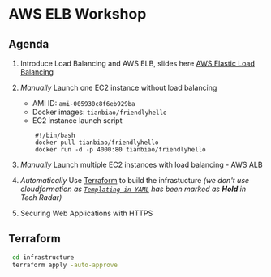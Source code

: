 AWS ELB Workshop
==========


Agenda
-------
1. Introduce Load Balancing and AWS ELB, slides here [AWS Elastic Load Balancing](https://docs.google.com/presentation/d/1rBEf3o24c-fb4jsHK2l4wWIothNpXGf_mh3szoCfJEk/edit#slide=id.p)

2. *Manually* Launch one EC2 instance without load balancing
	- AMI ID: `ami-005930c8f6eb929ba`
	- Docker images: `tianbiao/friendlyhello` 
	- EC2 instance launch script
	```
		#!/bin/bash
		docker pull tianbiao/friendlyhello
		docker run -d -p 4000:80 tianbiao/friendlyhello
	```
3. *Manually* Launch multiple EC2 instances with load balancing - AWS ALB 

4. *Automatically*  Use [Terraform](https://www.thoughtworks.com/radar/tools/terraform) to build the infrastucture *(we don't use cloudformation as [`Templating in YAML`](https://www.thoughtworks.com/radar/techniques/templating-in-yaml) has been marked as **Hold** in Tech Radar)*

5. Securing Web Applications with HTTPS


Terraform
--------
```bash
 cd infrastructure
 terraform apply -auto-approve 
```